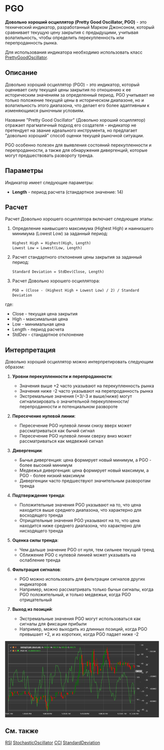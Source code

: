# PGO

**Довольно хороший осциллятор (Pretty Good Oscillator, PGO)** - это технический индикатор, разработанный Марком Джонсоном, который сравнивает текущую цену закрытия с предыдущими, учитывая волатильность, чтобы определить перекупленность или перепроданность рынка.

Для использования индикатора необходимо использовать класс [PrettyGoodOscillator](xref:StockSharp.Algo.Indicators.PrettyGoodOscillator).

## Описание

Довольно хороший осциллятор (PGO) - это индикатор, который оценивает силу текущей цены закрытия по отношению к ее историческим значениям за определенный период. PGO учитывает не только положение текущей цены в историческом диапазоне, но и волатильность этого диапазона, что делает его более адаптивным к изменяющимся рыночным условиям.

Название "Pretty Good Oscillator" (Довольно хороший осциллятор) отражает прагматичный подход его создателя - индикатор не претендует на звание идеального инструмента, но предлагает "довольно хороший" способ оценки текущей рыночной ситуации.

PGO особенно полезен для выявления состояний перекупленности и перепроданности, а также для обнаружения дивергенций, которые могут предшествовать развороту тренда.

## Параметры

Индикатор имеет следующие параметры:
- **Length** - период расчета (стандартное значение: 14)

## Расчет

Расчет Довольно хорошего осциллятора включает следующие этапы:

1. Определение наивысшего максимума (Highest High) и наинизшего минимума (Lowest Low) за заданный период:
   ```
   Highest High = Highest(High, Length)
   Lowest Low = Lowest(Low, Length)
   ```

2. Расчет стандартного отклонения цены закрытия за заданный период:
   ```
   Standard Deviation = StdDev(Close, Length)
   ```

3. Расчет Довольно хорошего осциллятора:
   ```
   PGO = (Close - (Highest High + Lowest Low) / 2) / Standard Deviation
   ```

где:
- Close - текущая цена закрытия
- High - максимальная цена
- Low - минимальная цена
- Length - период расчета
- StdDev - стандартное отклонение

## Интерпретация

Довольно хороший осциллятор можно интерпретировать следующим образом:

1. **Уровни перекупленности и перепроданности**:
   - Значения выше +2 часто указывают на перекупленность рынка
   - Значения ниже -2 часто указывают на перепроданность рынка
   - Экстремальные значения (+3/-3 и выше/ниже) могут сигнализировать о значительной перекупленности/перепроданности и потенциальном развороте

2. **Пересечение нулевой линии**:
   - Пересечение PGO нулевой линии снизу вверх может рассматриваться как бычий сигнал
   - Пересечение PGO нулевой линии сверху вниз может рассматриваться как медвежий сигнал

3. **Дивергенции**:
   - Бычья дивергенция: цена формирует новый минимум, а PGO - более высокий минимум
   - Медвежья дивергенция: цена формирует новый максимум, а PGO - более низкий максимум
   - Дивергенции часто предшествуют значительным разворотам тренда

4. **Подтверждение тренда**:
   - Положительные значения PGO указывают на то, что цена находится выше среднего диапазона, что характерно для восходящего тренда
   - Отрицательные значения PGO указывают на то, что цена находится ниже среднего диапазона, что характерно для нисходящего тренда

5. **Оценка силы тренда**:
   - Чем дальше значение PGO от нуля, тем сильнее текущий тренд
   - Сближение PGO с нулевой линией может указывать на ослабление тренда

6. **Фильтрация сигналов**:
   - PGO можно использовать для фильтрации сигналов других индикаторов
   - Например, можно рассматривать только бычьи сигналы, когда PGO положительный, и только медвежьи, когда PGO отрицательный

7. **Выход из позиций**:
   - Экстремальные значения PGO могут использоваться как сигналы для фиксации прибыли
   - Например, можно выходить из длинных позиций, когда PGO превышает +2, и из коротких, когда PGO падает ниже -2

![indicator_pretty_good_oscillator](../../../../images/indicator_pretty_good_oscillator.png)

## См. также

[RSI](rsi.md)
[StochasticOscillator](stochastic_oscillator.md)
[CCI](cci.md)
[StandardDeviation](standard_deviation.md)